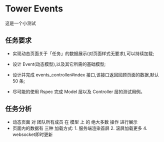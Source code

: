 # Tower Events

这是一个小测试

## 任务要求

- 实现动态页面关于「任务」的数据展示(对页面样式无要求),可以持续加载;

- 设计 Event(动态模型),以及其它所需的基础模型;

- 设计并完成 events_controller#index 接口,该接口返回回顾页面的数据,默认 50 条;

- 尽可能的使用 Rspec 完成 Model 层以及 Controller 层的测试用例。

## 任务分析

- 动态页面 对 团队所有成员 在 模型 上 的 绝大多数 操作 进行展示
- 页面内的数据有 三种 加载方式: 1. 服务端渲染首屏 2. 滚屏加载更多 4. websocket即时更新

